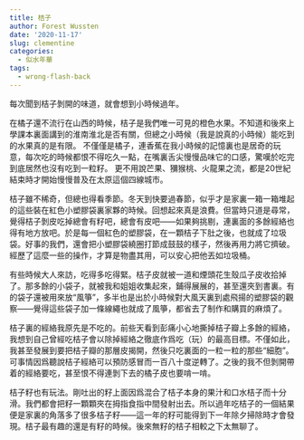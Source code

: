 ```yaml
---
title: 桔子
author: Forest Wussten
date: '2020-11-17'
slug: clementine
categories:
  - 似水年華
tags:
  - wrong-flash-back
---
```


每次聞到桔子剝開的味道，就會想到小時候過年。

在橘子還不流行在山西的時候，桔子是我們唯一可見的橙色水果。不知道和後來上學課本裏面講到的淮南淮北是否有關，但總之小時候（我是說真的小時候）能吃到的水果真的是有限。
不僅僅是橘子，連香蕉在我小時候的記憶裏也是居奇的玩意，每次吃的時候都恨不得吃久一點，在嘴裏舌尖慢慢品味它的口感，驚嘆於吃完到底居然也沒有吃到一粒籽。
更不用說芒果、獼猴桃、火龍果之流，都是20世紀結束時才開始慢慢普及在太原這個四線城市。

桔子雖不稀奇，但總也得看季節。冬天到快要過春節，似乎才是家裏一箱一箱堆起的這些裝在紅色小塑膠袋裏家夥的時候。回想起來真是浪費。但當時只道是尋常，覺得桔子剝皮吃掉總會有籽吧，總會有皮吧——如果夠挑剔，連裏面的多餘經絡也得有地方放吧。於是每一個紅色的塑膠袋，在一顆桔子下肚之後，也就成了垃圾袋。好事的我們，還會把小塑膠袋繞圈打節成鼓鼓的樣子，然後再用力將它擠破。經歷了這麼一些的操作，才算是物盡其用，可以安心把他丟如垃圾桶。

有些時候大人來訪，吃得多吃得緊。桔子皮就被一道和煙頭花生殼瓜子皮收拾掉了。那多餘的小袋子，就被我和姐姐收集起來，鋪得展展的，甚至還夾到書裏。有的袋子還被用來放“風箏”，多半也是出於小時候對大風天裏到處飛揚的塑膠袋的觀察——覺得這些袋子加一條線繩也就成了風箏，都省去了制作和購買的麻煩了。

桔子裏的經絡我原先是不吃的。前些天看到彭痛小心地撕掉桔子瓣上多餘的經絡，我想到自己曾經吃桔子會以除掉經絡之徹底作爲吃（玩）的最高目標。不僅如此，我甚至發展到要把桔子瓣的那層皮揭開，然後只吃裏面的一粒一粒的那些“細胞”。可事情因爲聽說桔子經絡可以預防感冒而一百八十度逆轉了。之後的我不但剝開帶着的經絡要吃，甚至恨不得連剝下去的橘子皮也要啃一啃。

桔子籽也有玩法。剛吐出的籽上面因爲混合了桔子本身的果汁和口水桔子而十分滑。我們都會把籽一顆顆夾在拇指食指中間發射出去。所以過年吃桔子的一個結果便是家裏的角落多了很多桔子籽——這一年的籽可能得到下一年除夕掃除時才會發現。桔子最有趣的還是有籽的時候。後來無籽的桔子相較之下太無聊了。
